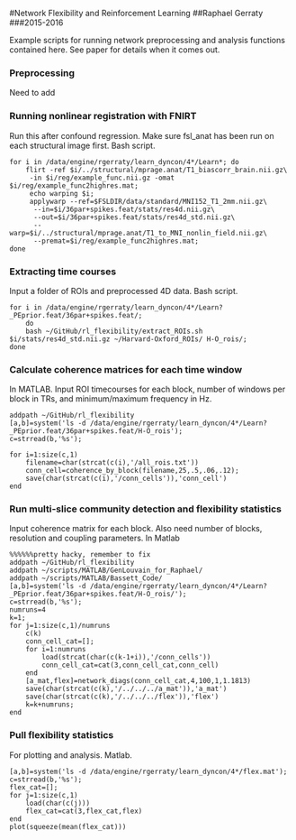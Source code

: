#Network Flexibility and Reinforcement Learning
##Raphael Gerraty 
###2015-2016


Example scripts for running network preprocessing and analysis functions contained here. See paper for details when it comes out.

### Preprocessing

Need to add

### Running nonlinear registration with FNIRT

Run this after confound regression. Make sure fsl\_anat has been run on
each structural image first. Bash script.

``` {.bash}
for i in /data/engine/rgerraty/learn_dyncon/4*/Learn*; do 
    flirt -ref $i/../structural/mprage.anat/T1_biascorr_brain.nii.gz\
     -in $i/reg/example_func.nii.gz -omat $i/reg/example_func2highres.mat;
     echo warping $i; 
     applywarp --ref=$FSLDIR/data/standard/MNI152_T1_2mm.nii.gz\
      --in=$i/36par+spikes.feat/stats/res4d.nii.gz\
      --out=$i/36par+spikes.feat/stats/res4d_std.nii.gz\
      --warp=$i/../structural/mprage.anat/T1_to_MNI_nonlin_field.nii.gz\
      --premat=$i/reg/example_func2highres.mat;  
done
```

### Extracting time courses

Input a folder of ROIs and preprocessed 4D data. Bash script.

``` {.bash}
for i in /data/engine/rgerraty/learn_dyncon/4*/Learn?_PEprior.feat/36par+spikes.feat/; 
    do 
    bash ~/GitHub/rl_flexibility/extract_ROIs.sh $i/stats/res4d_std.nii.gz ~/Harvard-Oxford_ROIs/ H-O_rois/;
done
```

### Calculate coherence matrices for each time window

In MATLAB. Input ROI timecourses for each block, number of windows per
block in TRs, and minimum/maximum frequency in Hz.

``` {.octave}
addpath ~/GitHub/rl_flexibility
[a,b]=system('ls -d /data/engine/rgerraty/learn_dyncon/4*/Learn?_PEprior.feat/36par+spikes.feat/H-O_rois');
c=strread(b,'%s');

for i=1:size(c,1)
    filename=char(strcat(c(i),'/all_rois.txt'))
    conn_cell=coherence_by_block(filename,25,.5,.06,.12);
    save(char(strcat(c(i),'/conn_cells')),'conn_cell')
end
```

### Run multi-slice community detection and flexibility statistics

Input coherence matrix for each block. Also need number of blocks,
resolution and coupling parameters. In Matlab

``` {.octave}
%%%%%%pretty hacky, remember to fix
addpath ~/GitHub/rl_flexibility
addpath ~/scripts/MATLAB/GenLouvain_for_Raphael/
addpath ~/scripts/MATLAB/Bassett_Code/
[a,b]=system('ls -d /data/engine/rgerraty/learn_dyncon/4*/Learn?_PEprior.feat/36par+spikes.feat/H-O_rois/');
c=strread(b,'%s');
numruns=4
k=1;
for j=1:size(c,1)/numruns
    c(k)
    conn_cell_cat=[];
    for i=1:numruns 
        load(strcat(char(c(k-1+i)),'/conn_cells'))
        conn_cell_cat=cat(3,conn_cell_cat,conn_cell)
    end
    [a_mat,flex]=network_diags(conn_cell_cat,4,100,1,1.1813)
    save(char(strcat(c(k),'/../../../a_mat')),'a_mat')
    save(char(strcat(c(k),'/../../../flex')),'flex')
    k=k+numruns;
end
```

### Pull flexibility statistics

For plotting and analysis. Matlab.

``` {.octave}
[a,b]=system('ls -d /data/engine/rgerraty/learn_dyncon/4*/flex.mat');
c=strread(b,'%s');
flex_cat=[];
for j=1:size(c,1)
    load(char(c(j)))
    flex_cat=cat(3,flex_cat,flex)
end
plot(squeeze(mean(flex_cat))) 
```
